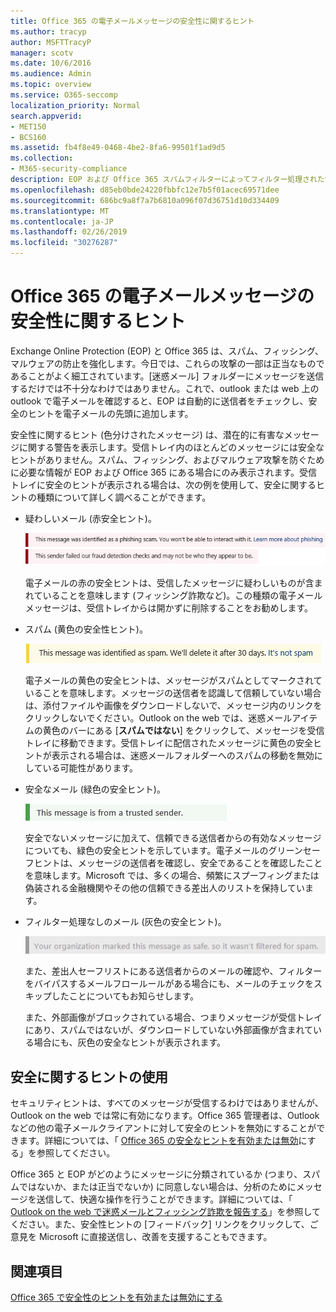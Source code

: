 ```yaml
---
title: Office 365 の電子メールメッセージの安全性に関するヒント
ms.author: tracyp
author: MSFTTracyP
manager: scotv
ms.date: 10/6/2016
ms.audience: Admin
ms.topic: overview
ms.service: O365-seccomp
localization_priority: Normal
search.appverid:
- MET150
- BCS160
ms.assetid: fb4f8e49-0468-4be2-8fa6-99501f1ad9d5
ms.collection:
- M365-security-compliance
description: EOP および Office 365 スパムフィルターによってフィルター処理された電子メールメッセージの安全のヒントを紹介します。
ms.openlocfilehash: d85eb0bde24220fbbfc12e7b5f01acec69571dee
ms.sourcegitcommit: 686bc9a8f7a7b6810a096f07d36751d10d334409
ms.translationtype: MT
ms.contentlocale: ja-JP
ms.lasthandoff: 02/26/2019
ms.locfileid: "30276287"
---
```

# <a name="safety-tips-in-email-messages-in-office-365"></a>Office 365 の電子メールメッセージの安全性に関するヒント

Exchange Online Protection (EOP) と Office 365 は、スパム、フィッシング、マルウェアの防止を強化します。今日では、これらの攻撃の一部は正当なものであることがよく細工されています。[迷惑メール] フォルダーにメッセージを送信するだけでは不十分なわけではありません。これで、outlook または web 上の outlook で電子メールを確認すると、EOP は自動的に送信者をチェックし、安全のヒントを電子メールの先頭に追加します。 
  
安全性に関するヒント (色分けされたメッセージ) は、潜在的に有害なメッセージに関する警告を表示します。受信トレイ内のほとんどのメッセージには安全なヒントがありません。スパム、フィッシング、およびマルウェア攻撃を防ぐために必要な情報が EOP および Office 365 にある場合にのみ表示されます。受信トレイに安全のヒントが表示される場合は、次の例を使用して、安全に関するヒントの種類について詳しく調べることができます。
  
- 疑わしいメール (赤安全ヒント)。
    
    ![赤の安全ヒントを示すスクリーンショット。](media/5078a0be-e556-44a1-b169-09d780d26898.png)
  
    電子メールの赤の安全ヒントは、受信したメッセージに疑わしいものが含まれていることを意味します (フィッシング詐欺など)。この種類の電子メールメッセージは、受信トレイからは開かずに削除することをお勧めします。
    
- スパム (黄色の安全性ヒント)。
    
    ![黄色の安全性ヒントを示すスクリーンショット。](media/793c9265-ea44-48fd-a98f-804fadd4163b.png)
  
    電子メールの黄色の安全ヒントは、メッセージがスパムとしてマークされていることを意味します。メッセージの送信者を認識して信頼していない場合は、添付ファイルや画像をダウンロードしないで、メッセージ内のリンクをクリックしないでください。Outlook on the web では、迷惑メールアイテムの黄色のバーにある [**スパムではない**] をクリックして、メッセージを受信トレイに移動できます。受信トレイに配信されたメッセージに黄色の安全ヒントが表示される場合は、迷惑メールフォルダーへのスパムの移動を無効にしている可能性があります。 
    
- 安全なメール (緑色の安全ヒント)。
    
    ![緑の安全ヒントを示すスクリーンショット。](media/acbc11d0-f626-4848-9fbf-66eeeda3f803.png)
  
    安全でないメッセージに加えて、信頼できる送信者からの有効なメッセージについても、緑色の安全ヒントを示しています。電子メールのグリーンセーフヒントは、メッセージの送信者を確認し、安全であることを確認したことを意味します。Microsoft では、多くの場合、頻繁にスプーフィングまたは偽装される金融機関やその他の信頼できる差出人のリストを保持しています。
    
- フィルター処理なしのメール (灰色の安全ヒント)。
    
    ![灰色の安全なヒントを示すスクリーンショット。](media/c4d0cf8f-08e9-4c84-beee-1d9e0b022e0a.png)
  
    また、差出人セーフリストにある送信者からのメールの確認や、フィルターをバイパスするメールフロールールがある場合にも、メールのチェックをスキップしたことについてもお知らせします。 
    
    また、外部画像がブロックされている場合、つまりメッセージが受信トレイにあり、スパムではないが、ダウンロードしていない外部画像が含まれている場合にも、灰色の安全なヒントが表示されます。
    
## <a name="working-with-safety-tips"></a>安全に関するヒントの使用

セキュリティヒントは、すべてのメッセージが受信するわけではありませんが、Outlook on the web では常に有効になります。Office 365 管理者は、Outlook などの他の電子メールクライアントに対して安全のヒントを無効にすることができます。詳細については、「 [Office 365 の安全なヒントを有効または無効](enable-or-disable-safety-tips.md)にする」を参照してください。
  
Office 365 と EOP がどのようにメッセージに分類されているか (つまり、スパムではないか、または正当でないか) に同意しない場合は、分析のためにメッセージを送信して、快適な操作を行うことができます。詳細については、「 [Outlook on the web で迷惑メールとフィッシング詐欺を報告する](https://technet.microsoft.com/library/dn594557.aspx)」を参照してください。また、安全性ヒントの [フィードバック] リンクをクリックして、ご意見を Microsoft に直接送信し、改善を支援することもできます。
  
## <a name="see-also"></a>関連項目

[Office 365 で安全性のヒントを有効または無効にする](enable-or-disable-safety-tips.md)

